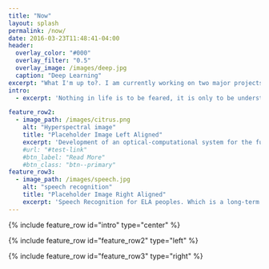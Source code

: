```yaml
---
title: "Now"
layout: splash
permalink: /now/
date: 2016-03-23T11:48:41-04:00
header:
  overlay_color: "#000"
  overlay_filter: "0.5"
  overlay_image: /images/deep.jpg
  caption: "Deep Learning"
excerpt: "What I'm up to?. I am currently working on two major projects in the two great branches of AI, speech recognition and computer vision."
intro: 
  - excerpt: 'Nothing in life is to be feared, it is only to be understood. Now is the time to understand more, so that we may fear less.  `Marie Curie`'

feature_row2:
  - image_path: /images/citrus.png
    alt: "Hyperspectral image"
    title: "Placeholder Image Left Aligned"
    excerpt: 'Development of an optical-computational system for the fusion of depth and hyperspectral images using deep learning techniques and their application in the classification of citrus by its level of maturity.'
    #url: "#test-link"
    #btn_label: "Read More"
    #btn_class: "btn--primary"
feature_row3:
  - image_path: /images/speech.jpg
    alt: "speech recognition"
    title: "Placeholder Image Right Aligned"
    excerpt: 'Speech Recognition for ELA peoples. Which is a long-term project that I'm not ready to share yet, but you will soon notice!'
---
```


{% include feature_row id="intro" type="center" %}

{% include feature_row id="feature_row2" type="left" %}

{% include feature_row id="feature_row3" type="right" %}

